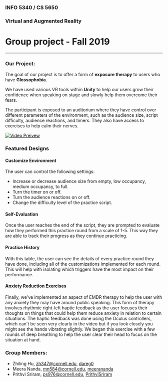 ### INFO 5340 / CS 5650
### Virtual and Augmented Reality 
# Group project - Fall 2019

<hr>

### Our Project:
The goal of our project is to offer a form of **exposure therapy** to users who have **Glossophobia**. 

We have used various VR tools within **Unity** to help our users grow their confidence when speaking on stage and slowly help them overcome their fears. 

The participant is exposed to an auditorium where they have control over different parameters of the environment, such as the audience size, script difficulty, audience reactions, and timers. They also have access to exercises to help calm their nerves.

[![Video Preivew](https://github.com/dareg0/Glossophobia-VR-Exposure-Thearpy/blob/master/preview.gif)](https://drive.google.com/file/d/1ONvVjpYbKbwaggf3OTEd614GArMZKkqt/view "Video")

### Featured Designs

#### Customize Environment
The user can control the following settings:
* Increase or decrease audience size from empty, low occupancy, medium occupancy, to full.
* Turn the timer on or off.
* Turn the audience reactions on or off.
* Change the difficulty level of the practice script.

#### Self-Evaluation
Once the user reaches the end of the script, they are prompted to evaluate how they performed this practice round from a scale of 1-5. This way they are able to track their progress as they continue practicing.

#### Practice History
With this table, the user can see the details of every practice round they have done, including all of the customizations implemented for each round. This will help with isolating which triggers have the most impact on their performance.

#### Anxiety Reduction Exercises
Finally, we've implemented an aspect of EMDR therapy to help the user with any anxiety they may have around public speaking. This form of therapy involves rhythmic right-left haptic feedback as the user focuses their thoughts on things that could help them reduce anxiety in relation to certain situations. The haptic feedback was done using the Oculus controllers, which can't be seen very clearly in the video but if you look closely you might see the hands vibrating slightly. We began this exercise with a few rounds of deep breathing to help the user clear their head to focus on the situation at hand.

### Group Members:

- Zhiling Hu, zh347@cornell.edu, [dareg0](https://github.com/dareg0)
- Meera Nanda, mn584@cornell.edu, [meerananda](https://github.com/meerananda)
- Prithvi Sriram, ps976@cornell.edu, [PrithviSriram](https://github.com/PrithviSriram)


